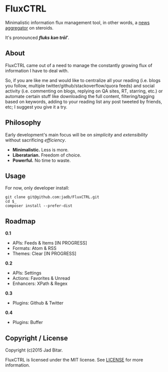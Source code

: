 # FluxCTRL

Minimalistic information flux management tool, in other words, a [news
aggregator][aggregator] on steroids.

It's pronounced **_fluks kən trōl′_**.

## About

FluxCTRL came  out of a need to manage the constantly growing flux of information
I have to deal with.

So, if you are like me and would like to centralize all your reading (i.e. blogs
you follow, multiple twitter/github/stackoverflow/quora feeds) and social activity
(i.e. commenting on blogs, replying on QA sites, RT, starring, etc.) or automate
certain stuff like downloading the full content, filtering/tagging based on
keywords, adding to your reading list any post tweeted by friends, etc; I suggest
you give it a try.

## Philosophy

Early development's main focus will be on _simplicity_ and _extensibility_ without
sacrificing _efficiency_.

* **Minimalistic.** Less is more.
* **Liberatarian.** Freedom of choice.
* **Powerful.** No time to waste.

## Usage

For now, only developer install:

```
git clone git@github.com:jadb/FluxCTRL.git
cd $_
composer install --prefer-dist
```

## Roadmap

**0.1**
- APIs: Feeds & Items [IN PROGRESS]
- Formats: Atom & RSS
- Themes: Clear [IN PROGRESS]

**0.2**
- APIs: Settings
- Actions: Favorites & Unread
- Enhancers: XPath & Regex

**0.3**
- Plugins: Github & Twitter

**0.4**
- Plugins: Buffer

## Copyright / License

Copyright (c)2015 Jad Bitar.

FluxCTRL is licensed under the MIT license. See [LICENSE](LICENSE) for more
information.

[aggregator]:http://en.wikipedia.org/wiki/News_aggregator

